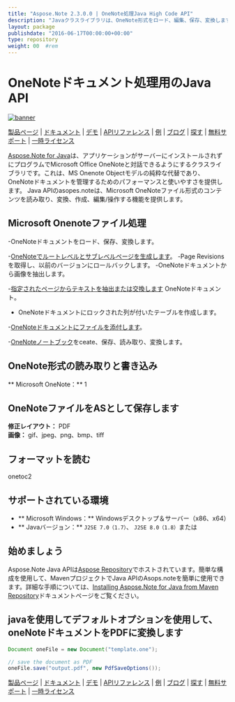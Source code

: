 ```yaml
---
title: "Aspose.Note 2.3.0.0 | OneNote処理Java High Code API" 
description: "Javaクラスライブラリは、OneNote形式をロード、編集、保存、変換します。ページ、画像、テキスト、テーブル、添付ファイル、タグ、タスク、テキストスタイル、ハイパーリンクをサポートしています。" 
layout: package
publishdate: "2016-06-17T00:00:00+00:00"
type: repository
weight: 00	#rem
---
```


# OneNoteドキュメント処理用のJava API
[![banner](/res_repo/img/compress/aspose_note-for-java-banner.png)](./)

[製品ページ](https://products.aspose.com/note/java) | [ドキュメント](https://docs.aspose.com/note/java/) | [デモ](https://products.aspose.app/note/family) | [APIリファレンス](https://apireference.aspose.com/note/java) | [例](https://github.com/aspose-note/Aspose.Note-for-Java) | [ブログ](https://blog.aspose.com/category/note/) | [探す](https://search.aspose.com/) | [無料サポート](https://forum.aspose.com/c/note) | [一時ライセンス](https://purchase.aspose.com/temporary-license)

[Aspose.Note for Java](https://products.aspose.com/note/java)は、アプリケーションがサーバーにインストールされずにプログラムでMicrosoft Office OneNoteと対話できるようにするクラスライブラリです。これは、MS Onenote Objectモデルの純粋な代替であり、OneNoteドキュメントを管理するためのパフォーマンスと使いやすさを提供します。 Java APIのasopes.noteは、Microsoft OneNoteファイル形式のコンテンツを読み取り、変換、作成、編集/操作する機能を提供します。

## Microsoft Onenoteファイル処理
-OneNoteドキュメントをロード、保存、変換します。

-[OneNoteでルートレベルとサブレベルページを生成します](https://docs.aspose.com/note/java/working-with-pages/)。
-Page Revisionsを取得し、以前のバージョンにロールバックします。
-OneNoteドキュメントから画像を抽出します。

-[指定されたページからテキストを抽出または交換します](https://docs.aspose.com/note/java/working-with-text/) OneNoteドキュメント。
 -  OneNoteドキュメントにロックされた列が付いたテーブルを作成します。

-[OneNoteドキュメントにファイルを添付します](https://docs.aspose.com/note/java/working-with-attachments/)。

-[OneNoteノートブック](https://docs.aspose.com/note/java/working-with-onenote-notebook/)をceate、保存、読み取り、変換します。

## OneNote形式の読み取りと書き込み
** Microsoft OneNote：** 1

## OneNoteファイルをASとして保存します
**修正レイアウト：** PDF \
**画像：** gif、jpeg、png、bmp、tiff

## フォーマットを読む
onetoc2

## サポートされている環境
 -  ** Microsoft Windows：** Windowsデスクトップ＆サーバー（x86、x64）
 -  ** Javaバージョン：** `J2SE 7.0（1.7）`、 `J2SE 8.0（1.8）`または

## 始めましょう

Aspose.Note Java APIは[Aspose Repository](https://releases.aspose.com/note/java/)でホストされています。簡単な構成を使用して、MavenプロジェクトでJava APIのAsops.noteを簡単に使用できます。詳細な手順については、[Installing Aspose.Note for Java from Maven Repository](https://docs.aspose.com/note/java/installation/)ドキュメントページをご覧ください。

## javaを使用してデフォルトオプションを使用して、oneNoteドキュメントをPDFに変換します

```java
Document oneFile = new Document("template.one");

// save the document as PDF
oneFile.save("output.pdf", new PdfSaveOptions());
```

[製品ページ](https://products.aspose.com/note/java) | [ドキュメント](https://docs.aspose.com/note/java/) | [デモ](https://products.aspose.app/note/family) | [APIリファレンス](https://apireference.aspose.com/note/java) | [例](https://github.com/aspose-note/Aspose.Note-for-Java) | [ブログ](https://blog.aspose.com/category/note/) | [探す](https://search.aspose.com/) | [無料サポート](https://forum.aspose.com/c/note) | [一時ライセンス](https://purchase.aspose.com/temporary-license)
